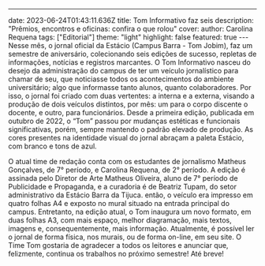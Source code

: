---
date: 2023-06-24T01:43:11.636Z
title: Tom Informativo faz seis
description: "Prêmios, encontros e oficinas: confira o que rolou"
cover: 
author: Carolina Requena
tags: ["Editorial"]
theme: "light"
highlight: false
featured: true
---Nesse mês, o jornal oficial da Estácio (Campus Barra - Tom Jobim), faz um semestre de aniversário, colecionando seis edições de sucesso, repletas de informações, notícias e registros marcantes. O Tom Informativo nasceu do desejo da administração do campus de ter um veículo jornalístico para chamar de seu, que noticiasse todos os acontecimentos do ambiente universitário; algo que informasse tanto alunos, quanto colaboradores. Por isso, o jornal foi criado com duas vertentes: a interna e a externa, visando a produção de dois veículos distintos, por mês: um para o corpo discente o docente, e outro, para funcionários. Desde a primeira edição, publicada em outubro de 2022, o “Tom” passou por mudanças estéticas e funcionais significativas, porém, sempre mantendo o padrão elevado de produção. As cores presentes na identidade visual do jornal abraçam a paleta Estácio, com branco e tons de azul.

O atual time de redação conta com os estudantes de jornalismo Matheus Gonçalves, de 7° período, e Carolina Requena, de 2° período. A edição é assinada pelo Diretor de Arte Matheus Oliveira, aluno de 7° período de Publicidade e Propaganda, e a curadoria é de Beatriz Tupam, do setor administrativo da Estácio Barra da Tijuca. então, o veículo era impresso em quatro folhas A4 e exposto no mural situado na entrada principal do campus. Entretanto, na edição atual, o Tom inaugura um novo formato, em duas folhas A3, com mais espaço, melhor diagramação, mais textos, imagens e, consequentemente, mais informação. Atualmente, é possível ler o jornal de forma física, nos murais, ou de forma on-line, em seu site. O Time Tom gostaria de agradecer a todos os leitores e anunciar que, felizmente, continua os trabalhos no próximo semestre! Até breve!